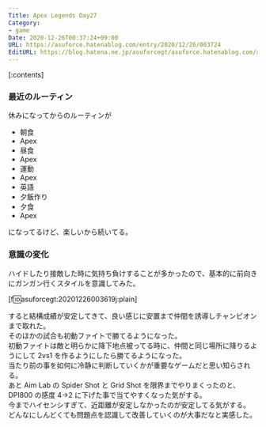 ```yaml
---
Title: Apex Legends Day27
Category:
- game
Date: 2020-12-26T00:37:24+09:00
URL: https://asuforce.hatenablog.com/entry/2020/12/26/003724
EditURL: https://blog.hatena.ne.jp/asuforcegt/asuforce.hatenablog.com/atom/entry/26006613669972603
---
```


[:contents]

### 最近のルーティン

休みになってからのルーティンが

- 朝食
- Apex
- 昼食
- Apex
- 運動
- Apex
- 英語
- 夕飯作り
- 夕食
- Apex

になってるけど、楽しいから続いてる。  

### 意識の変化

ハイドしたり接敵した時に気持ち負けすることが多かったので、基本的に前向きにガンガン行くスタイルを意識してみた。  

[f:id:asuforcegt:20201226003619j:plain]

すると結構成績が安定してきて、良い感じに安置まで仲間を誘導しチャンピオンまで取れた。  
そのほかの試合も初動ファイトで勝てるようになった。  
初動ファイトは敵と明らかに降下地点被ってる時に、仲間と同じ場所に降りるようにして 2vs1 を作るようにしたら勝てるようになった。  
当たり前の事を如何に冷静に判断していくかが重要なゲームだと思い知らされる。  
あと Aim Lab の Spider Shot と Grid Shot を限界までやりまくったのと、DPI800 の感度 4→2 に下げた事で当てやすくなった気がする。  
今までハイセンシすぎて、近距離が安定しなかったのが安定してる気がする。  
どんなにしんどくても問題点を認識して改善していくのが大事だなと実感した。

